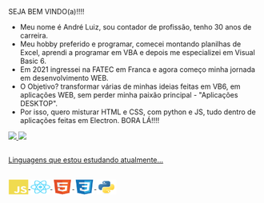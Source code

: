SEJA BEM VINDO(a)!!!!

- Meu nome é André Luiz, sou contador de profissão, tenho 30 anos de carreira.
- Meu hobby preferido e programar, comecei montando planilhas de Excel, aprendi a programar em VBA e depois me especializei em Visual Basic 6.
- Em 2021 ingressei na FATEC em Franca e agora começo minha jornada em desenvolvimento WEB. 
- O Objetivo? transformar várias de minhas ideias feitas em VB6, em aplicações WEB, sem perder minha paixão principal - "Aplicações DESKTOP".  
- Por isso, quero misturar HTML e CSS, com python e JS, tudo dentro de aplicações feitas em Electron. BORA LÁ!!!!


 <div>
  <a href="https://github.com/alandrade2">
  <img height="150em" src="https://github-readme-stats.vercel.app/api?username=alandrade2&show_icons=true&theme=dracula&include_all_commits=true&count_private=true"/>
  <img height="150em" src="https://github-readme-stats.vercel.app/api/top-langs/?username=alandrade2&layout=compact&langs_count=7&theme=dracula"/>
</div>

  ##
  Linguagens que estou estudando atualmente...
<div style="display: inline_block"><br>
  <img align="center" alt="alandrade-Js" height="30" width="40" src="https://raw.githubusercontent.com/devicons/devicon/master/icons/javascript/javascript-plain.svg">
  <img align="center" alt="alandrade-React" height="30" width="40" src="https://raw.githubusercontent.com/devicons/devicon/master/icons/react/react-original.svg">
  <img align="center" alt="alandrade-HTML" height="30" width="40" src="https://raw.githubusercontent.com/devicons/devicon/master/icons/html5/html5-original.svg">
  <img align="center" alt="alandrade-CSS" height="30" width="40" src="https://raw.githubusercontent.com/devicons/devicon/master/icons/css3/css3-original.svg">
  <img align="center" alt="alandrade-Python" height="30" width="40" src="https://raw.githubusercontent.com/devicons/devicon/master/icons/python/python-original.svg">
</div>
  
  ##  
